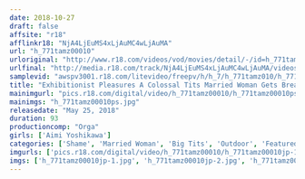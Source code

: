 ```yaml
---
date: 2018-10-27
draft: false
affsite: "r18"
afflinkr18: "NjA4LjEuMS4xLjAuMC4wLjAuMA"
url: "h_771tamz00010"
urloriginal: "http://www.r18.com/videos/vod/movies/detail/-/id=h_771tamz00010"
urlfinal: "http://media.r18.com/track/NjA4LjEuMS4xLjAuMC4wLjAuMA/videos/vod/movies/detail/-/id=h_771tamz00010"
samplevid: "awspv3001.r18.com/litevideo/freepv/h/h_7/h_771tamz010/h_771tamz010_dmb_w.mp4"
title: "Exhibitionist Pleasures A Colossal Tits Married Woman Gets Breaking In Training From A Maso Exhibitionist Aimi Yoshikawa"
mainimgurl: "pics.r18.com/digital/video/h_771tamz00010/h_771tamz00010ps.jpg"
mainimgs: "h_771tamz00010ps.jpg"
releasedate: "May 25, 2018"
duration: 93
productioncomp: "Orga"
girls: ['Aimi Yoshikawa']
categories: ['Shame', 'Married Woman', 'Big Tits', 'Outdoor', 'Featured Actress', 'Training', 'Cheating Wife', 'Drama', 'Hi-Def']
imgurls: ['pics.r18.com/digital/video/h_771tamz00010/h_771tamz00010jp-1.jpg', 'pics.r18.com/digital/video/h_771tamz00010/h_771tamz00010jp-2.jpg', 'pics.r18.com/digital/video/h_771tamz00010/h_771tamz00010jp-3.jpg', 'pics.r18.com/digital/video/h_771tamz00010/h_771tamz00010jp-4.jpg', 'pics.r18.com/digital/video/h_771tamz00010/h_771tamz00010jp-5.jpg', 'pics.r18.com/digital/video/h_771tamz00010/h_771tamz00010jp-6.jpg', 'pics.r18.com/digital/video/h_771tamz00010/h_771tamz00010jp-7.jpg', 'pics.r18.com/digital/video/h_771tamz00010/h_771tamz00010jp-8.jpg', 'pics.r18.com/digital/video/h_771tamz00010/h_771tamz00010jp-9.jpg', 'pics.r18.com/digital/video/h_771tamz00010/h_771tamz00010jp-10.jpg', 'pics.r18.com/digital/video/h_771tamz00010/h_771tamz00010jp-11.jpg', 'pics.r18.com/digital/video/h_771tamz00010/h_771tamz00010jp-12.jpg', 'pics.r18.com/digital/video/h_771tamz00010/h_771tamz00010jp-13.jpg', 'pics.r18.com/digital/video/h_771tamz00010/h_771tamz00010jp-14.jpg', 'pics.r18.com/digital/video/h_771tamz00010/h_771tamz00010jp-15.jpg', 'pics.r18.com/digital/video/h_771tamz00010/h_771tamz00010jp-16.jpg', 'pics.r18.com/digital/video/h_771tamz00010/h_771tamz00010jp-17.jpg', 'pics.r18.com/digital/video/h_771tamz00010/h_771tamz00010jp-18.jpg', 'pics.r18.com/digital/video/h_771tamz00010/h_771tamz00010jp-19.jpg', 'pics.r18.com/digital/video/h_771tamz00010/h_771tamz00010jp-20.jpg']
imgs: ['h_771tamz00010jp-1.jpg', 'h_771tamz00010jp-2.jpg', 'h_771tamz00010jp-3.jpg', 'h_771tamz00010jp-4.jpg', 'h_771tamz00010jp-5.jpg', 'h_771tamz00010jp-6.jpg', 'h_771tamz00010jp-7.jpg', 'h_771tamz00010jp-8.jpg', 'h_771tamz00010jp-9.jpg', 'h_771tamz00010jp-10.jpg', 'h_771tamz00010jp-11.jpg', 'h_771tamz00010jp-12.jpg', 'h_771tamz00010jp-13.jpg', 'h_771tamz00010jp-14.jpg', 'h_771tamz00010jp-15.jpg', 'h_771tamz00010jp-16.jpg', 'h_771tamz00010jp-17.jpg', 'h_771tamz00010jp-18.jpg', 'h_771tamz00010jp-19.jpg', 'h_771tamz00010jp-20.jpg']
---
```

